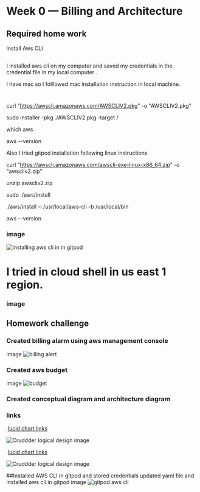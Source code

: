 # Week 0 — Billing and Architecture

## Required home work
Install Aws CLI

##
I installed aws cli on my computer and saved my credentials in the credential file in my local computer .

I have mac so I folllowed mac installation instruction in local machine.

#
curl "https://awscli.amazonaws.com/AWSCLIV2.pkg" -o "AWSCLIV2.pkg"

sudo installer -pkg ./AWSCLIV2.pkg -target /

which aws

aws --version

Also I tried gitpod installation following linux instructions

curl "https://awscli.amazonaws.com/awscli-exe-linux-x86_64.zip" -o "awscliv2.zip"

unzip awscliv2.zip

sudo ./aws/install

./aws/install -i /usr/local/aws-cli -b /usr/local/bin

aws --version

### image
![installing aws cli in in gitpod](Assets/Screenshot%202023-02-19%20at%201.20.55%20am.png)

# I tried in cloud shell in us east 1 region.

### image

## Homework challenge
### Created billing alarm using aws management console
image
![billing alert](https://github.com/soumyasasidharan/aws-bootcamp-cruddur-2023/blob/main/journal/Assets/Screenshot%202023-02-19%20at%201.55.20%20am.png)
### Created aws budget 
image
![budget](https://github.com/soumyasasidharan/aws-bootcamp-cruddur-2023/blob/main/journal/Assets/Screenshot%202023-02-19%20at%201.53.51%20am.png)
### Created conceptual diagram and architecture diagram
### links

.[lucid chart links](https://lucid.app/lucidchart/d4254219-90b1-418d-afea-35f369691d31/edit?page=0_0&invitationId=inv_2c548062-16d8-4d37-92da-80220680dfba#)

![Cruddder logical design image](https://github.com/soumyasasidharan/aws-bootcamp-cruddur-2023/blob/main/journal/Assets/Screenshot%202023-02-19%20at%202.02.17%20am.png)

.[lucid chart links](https://lucid.app/lucidchart/d4254219-90b1-418d-afea-35f369691d31/edit?viewport_loc=-11%2C-11%2C1711%2C1005%2CPfkyiKpiuSIE&invitationId=inv_2c548062-16d8-4d37-92da-80220680dfba)

![Cruddder logical design image](https://github.com/soumyasasidharan/aws-bootcamp-cruddur-2023/blob/main/journal/Assets/Screenshot%202023-02-19%20at%202.02.42%20am.png)

##Installed AWS CLI in gitpod and stored credentials
updated yaml file and installed aws cli in  gitpod
image
![gitpod aws cli](https://github.com/soumyasasidharan/aws-bootcamp-cruddur-2023/blob/main/journal/Assets/Screenshot%202023-02-19%20at%2010.19.38%20pm.png)
